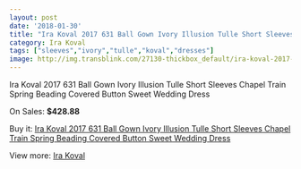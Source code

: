 ```yaml
---
layout: post
date: '2018-01-30'
title: "Ira Koval 2017 631 Ball Gown Ivory Illusion Tulle Short Sleeves Chapel Train Spring Beading Covered Button Sweet Wedding Dress"
category: Ira Koval
tags: ["sleeves","ivory","tulle","koval","dresses"]
image: http://img.transblink.com/27130-thickbox_default/ira-koval-2017-631-ball-gown-ivory-illusion-tulle-short-sleeves-chapel-train-spring-beading-covered-button-sweet-wedding-dress.jpg
---
```

Ira Koval 2017 631 Ball Gown Ivory Illusion Tulle Short Sleeves Chapel Train Spring Beading Covered Button Sweet Wedding Dress

On Sales: **$428.88**
<a href="https://www.transblink.com/en/ira-koval/8565-ira-koval-2017-631-ball-gown-ivory-illusion-tulle-short-sleeves-chapel-train-spring-beading-covered-button-sweet-wedding-dress.html"><amp-img layout="responsive" width="600" height="600" src="//img.transblink.com/27130-thickbox_default/ira-koval-2017-631-ball-gown-ivory-illusion-tulle-short-sleeves-chapel-train-spring-beading-covered-button-sweet-wedding-dress.jpg" alt="Ira Koval 2017 631 Ball Gown Ivory Illusion Tulle Short Sleeves Chapel Train Spring Beading Covered Button Sweet Wedding Dress 0" /></a>
<a href="https://www.transblink.com/en/ira-koval/8565-ira-koval-2017-631-ball-gown-ivory-illusion-tulle-short-sleeves-chapel-train-spring-beading-covered-button-sweet-wedding-dress.html"><amp-img layout="responsive" width="600" height="600" src="//img.transblink.com/27137-thickbox_default/ira-koval-2017-631-ball-gown-ivory-illusion-tulle-short-sleeves-chapel-train-spring-beading-covered-button-sweet-wedding-dress.jpg" alt="Ira Koval 2017 631 Ball Gown Ivory Illusion Tulle Short Sleeves Chapel Train Spring Beading Covered Button Sweet Wedding Dress 1" /></a>
<a href="https://www.transblink.com/en/ira-koval/8565-ira-koval-2017-631-ball-gown-ivory-illusion-tulle-short-sleeves-chapel-train-spring-beading-covered-button-sweet-wedding-dress.html"><amp-img layout="responsive" width="600" height="600" src="//img.transblink.com/27136-thickbox_default/ira-koval-2017-631-ball-gown-ivory-illusion-tulle-short-sleeves-chapel-train-spring-beading-covered-button-sweet-wedding-dress.jpg" alt="Ira Koval 2017 631 Ball Gown Ivory Illusion Tulle Short Sleeves Chapel Train Spring Beading Covered Button Sweet Wedding Dress 2" /></a>
<a href="https://www.transblink.com/en/ira-koval/8565-ira-koval-2017-631-ball-gown-ivory-illusion-tulle-short-sleeves-chapel-train-spring-beading-covered-button-sweet-wedding-dress.html"><amp-img layout="responsive" width="600" height="600" src="//img.transblink.com/27135-thickbox_default/ira-koval-2017-631-ball-gown-ivory-illusion-tulle-short-sleeves-chapel-train-spring-beading-covered-button-sweet-wedding-dress.jpg" alt="Ira Koval 2017 631 Ball Gown Ivory Illusion Tulle Short Sleeves Chapel Train Spring Beading Covered Button Sweet Wedding Dress 3" /></a>
<a href="https://www.transblink.com/en/ira-koval/8565-ira-koval-2017-631-ball-gown-ivory-illusion-tulle-short-sleeves-chapel-train-spring-beading-covered-button-sweet-wedding-dress.html"><amp-img layout="responsive" width="600" height="600" src="//img.transblink.com/27134-thickbox_default/ira-koval-2017-631-ball-gown-ivory-illusion-tulle-short-sleeves-chapel-train-spring-beading-covered-button-sweet-wedding-dress.jpg" alt="Ira Koval 2017 631 Ball Gown Ivory Illusion Tulle Short Sleeves Chapel Train Spring Beading Covered Button Sweet Wedding Dress 4" /></a>
<a href="https://www.transblink.com/en/ira-koval/8565-ira-koval-2017-631-ball-gown-ivory-illusion-tulle-short-sleeves-chapel-train-spring-beading-covered-button-sweet-wedding-dress.html"><amp-img layout="responsive" width="600" height="600" src="//img.transblink.com/27133-thickbox_default/ira-koval-2017-631-ball-gown-ivory-illusion-tulle-short-sleeves-chapel-train-spring-beading-covered-button-sweet-wedding-dress.jpg" alt="Ira Koval 2017 631 Ball Gown Ivory Illusion Tulle Short Sleeves Chapel Train Spring Beading Covered Button Sweet Wedding Dress 5" /></a>
<a href="https://www.transblink.com/en/ira-koval/8565-ira-koval-2017-631-ball-gown-ivory-illusion-tulle-short-sleeves-chapel-train-spring-beading-covered-button-sweet-wedding-dress.html"><amp-img layout="responsive" width="600" height="600" src="//img.transblink.com/27132-thickbox_default/ira-koval-2017-631-ball-gown-ivory-illusion-tulle-short-sleeves-chapel-train-spring-beading-covered-button-sweet-wedding-dress.jpg" alt="Ira Koval 2017 631 Ball Gown Ivory Illusion Tulle Short Sleeves Chapel Train Spring Beading Covered Button Sweet Wedding Dress 6" /></a>
<a href="https://www.transblink.com/en/ira-koval/8565-ira-koval-2017-631-ball-gown-ivory-illusion-tulle-short-sleeves-chapel-train-spring-beading-covered-button-sweet-wedding-dress.html"><amp-img layout="responsive" width="600" height="600" src="//img.transblink.com/27131-thickbox_default/ira-koval-2017-631-ball-gown-ivory-illusion-tulle-short-sleeves-chapel-train-spring-beading-covered-button-sweet-wedding-dress.jpg" alt="Ira Koval 2017 631 Ball Gown Ivory Illusion Tulle Short Sleeves Chapel Train Spring Beading Covered Button Sweet Wedding Dress 7" /></a>

Buy it: [Ira Koval 2017 631 Ball Gown Ivory Illusion Tulle Short Sleeves Chapel Train Spring Beading Covered Button Sweet Wedding Dress](https://www.transblink.com/en/ira-koval/8565-ira-koval-2017-631-ball-gown-ivory-illusion-tulle-short-sleeves-chapel-train-spring-beading-covered-button-sweet-wedding-dress.html "Ira Koval 2017 631 Ball Gown Ivory Illusion Tulle Short Sleeves Chapel Train Spring Beading Covered Button Sweet Wedding Dress")

View more: [Ira Koval](https://www.transblink.com/en/75-ira-koval "Ira Koval")